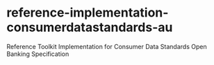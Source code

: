 # reference-implementation-consumerdatastandards-au
Reference Toolkit Implementation for Consumer Data Standards Open Banking Specification
